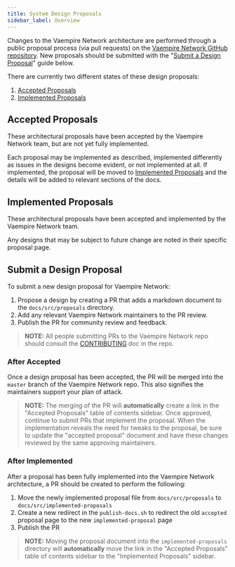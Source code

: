```yaml
---
title: System Design Proposals
sidebar_label: Overview
---
```


Changes to the Vaempire Network architecture are performed through a public proposal process (via pull requests) on the [Vaempire Network GitHub repository](https://github.com/vaempire-network/vaempire). New proposals should be submitted with the "[Submit a Design Proposal](#submit-a-design-proposal)" guide below.

There are currently two different states of these design proposals:

1. [Accepted Proposals](./proposals/accepted-design-proposals.md)
2. [Implemented Proposals](./implemented-proposals/index.md)

## Accepted Proposals

These architectural proposals have been accepted by the Vaempire Network team, but are not yet fully implemented.

Each proposal may be implemented as described, implemented differently as issues in the designs become evident, or not implemented at all. If implemented, the proposal will be moved to [Implemented Proposals](./implemented-proposals/index.md) and the details will be added to relevant sections of the docs.

## Implemented Proposals

These architectural proposals have been accepted and implemented by the Vaempire Network team.

Any designs that may be subject to future change are noted in their specific proposal page.

## Submit a Design Proposal

To submit a new design proposal for Vaempire Network:

1. Propose a design by creating a PR that adds a markdown document to the `docs/src/proposals` directory.
2. Add any relevant Vaempire Network maintainers to the PR review.
3. Publish the PR for community review and feedback.

> **NOTE:** All people submitting PRs to the Vaempire Network repo should consult the [CONTRIBUTING](https://github.com/vaempire-network/vaempire/blob/master/CONTRIBUTING.md) doc in the repo.

### After Accepted

Once a design proposal has been accepted, the PR will be merged into the `master` branch of the Vaempire Network repo. This also signifies the maintainers support your plan of attack.

> **NOTE:** The merging of the PR will **automatically** create a link in the "Accepted Proposals" table of contents sidebar.
> Once approved, continue to submit PRs that implement the proposal. When the implementation reveals the need for tweaks to the proposal, be sure to update the "accepted proposal" document and have these changes reviewed by the same approving maintainers.

### After Implemented

After a proposal has been fully implemented into the Vaempire Network architecture, a PR should be created to perform the following:

1. Move the newly implemented proposal file from `docs/src/proposals` to `docs/src/implemented-proposals`
2. Create a new redirect in the `publish-docs.sh` to redirect the old `accepted` proposal page to the new `implemented-proposal` page
3. Publish the PR

> **NOTE:** Moving the proposal document into the `implemented-proposals` directory will **automatically** move the link in the "Accepted Proposals" table of contents sidebar to the "Implemented Proposals" sidebar.
